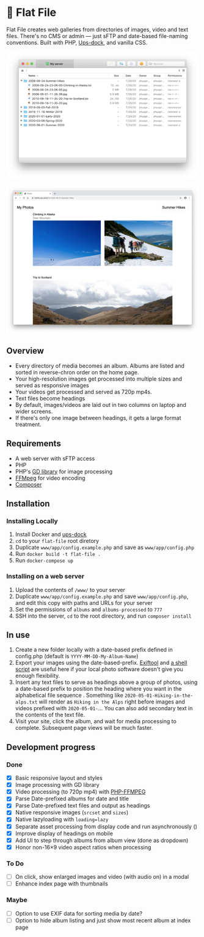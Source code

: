 # 📸 Flat File

Flat File creates web galleries from directories of images, video and text files. There's no CMS or admin — just sFTP and date-based file-naming conventions. Built with PHP, [Ups-dock](http://github.com/Upstatement/ups-dock), and vanilla CSS.

![](screenshots/sftp.png)

![](screenshots/sample-album.png)

## Overview
- Every directory of media becomes an album. Albums are listed and sorted in reverse-chron order on the home page.
- Your high-resolution images get processed into multiple sizes and served as responsive images
- Your videos get processed and served as 720p mp4s.
- Text files become headings
- By default, images/videos are laid out in two columns on laptop and wider screens.
- If there's only one image between headings, it gets a large format treatment.


## Requirements
 - A web server with sFTP access
 - PHP
 - PHP's [GD library](https://www.php.net/manual/en/book.image.php) for image processing
 - [FFMpeg](https://ffmpeg.org) for video encoding
 - [Composer](https://getcomposer.org)

## Installation

### Installing Locally
1. Install Docker and [ups-dock](http://github.com/Upstatement/ups-dock)
2. `cd` to your `flat-file` root diretory
3. Duplicate `www/app/config.example.php` and save as `www/app/config.php`
4. Run `docker build -t flat-file .`
5. Run `docker-compose up`

### Installing on a web server
1. Upload the contents of `/www/` to your server
2. Duplicate `www/app/config.example.php` and save `www/app/config.php`, and edit this copy with paths and URLs for your server
3. Set the permissions of `albums` and `albums-processed` to `777`
4. SSH into the server, `cd` to the root directory, and run `composer install`

## In use
1. Create a new folder locally with a date-based prefix defined in config.php (default is `YYYY-MM-DD-My-Album-Name`)
2. Export your images using the date-based-prefix. [Exiftool](https://exiftool.org) and [a shell script](https://gist.github.com/jmuspratt/3680d45b0c12f8b32093) are useful here if your local photo software doesn't give you enough flexibility.
3. Insert any text files to serve as headings above a group of photos, using a date-based prefix to position the heading where you want in the alphabetical file sequence . Something like `2020-05-01-Hiking-in-the-alps.txt` will render as `Hiking in the Alps` right before images and videos prefixed with `2020-05-01-`... You can also add secondary text in the contents of the text file.
4. Visit your site, click the album, and wait for media processing to complete. Subsequent page views will be much faster.

## Development progress

### Done
- [x] Basic responsive layout and styles
- [x] Image processing with GD library
- [x] Video processing (to 720p mp4) with [PHP-FFMPEG](https://github.com/PHP-FFMpeg/PHP-FFMpeg)
- [x] Parse Date-prefixed albums for date and title
- [x] Parse Date-prefixed text files and output as headings
- [x] Native responsive images (`srcset` and `sizes`)
- [x] Native lazyloading with `loading=lazy`
- [x] Separate asset processing from display code and run asynchronously ()
- [x] Improve display of headings on mobile
- [x] Add UI to step through albums from album view (done as dropdown)
- [x] Honor non-16×9 video aspect ratios when processing

### To Do
- [ ] On click, show enlarged images and video (with audio on) in a modal
- [ ] Enhance index page with thumbnails

### Maybe
- [ ] Option to use EXIF data for sorting media by date?
- [ ] Option to hide album listing and just show most recent album at index page
